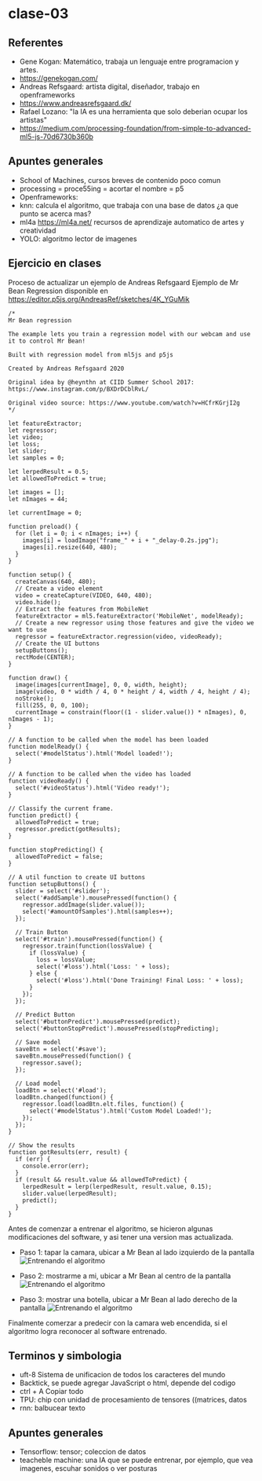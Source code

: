 # clase-03
## Referentes 
* Gene Kogan: Matemático, trabaja un lenguaje entre programacion y artes.
* <https://genekogan.com/>
* Andreas Refsgaard: artista digital, diseñador, trabajo en openframeworks
* <https://www.andreasrefsgaard.dk/>
* Rafael Lozano: "la IA es una herramienta que solo deberian ocupar los artistas"
* <https://medium.com/processing-foundation/from-simple-to-advanced-ml5-js-70d6730b360b>

## Apuntes generales
* School of Machines, cursos breves de contenido poco comun
* processing = proce55ing = acortar el nombre = p5
* Openframeworks:
* knn: calcula el algoritmo, que trabaja con una base de datos ¿a que punto se acerca mas? 
* ml4a <https://ml4a.net/> recursos de aprendizaje automatico de artes y creatividad
* YOLO: algoritmo lector de imagenes

## Ejercicio en clases
Proceso de actualizar un ejemplo de Andreas Refsgaard
Ejemplo de Mr Bean Regression disponible en <https://editor.p5js.org/AndreasRef/sketches/4K_YGuMik>

```
/*
Mr Bean regression

The example lets you train a regression model with our webcam and use it to control Mr Bean! 

Built with regression model from ml5js and p5js

Created by Andreas Refsgaard 2020

Original idea by @heynthn at CIID Summer School 2017: 
https://www.instagram.com/p/BXDrDCblRvL/

Original video source: https://www.youtube.com/watch?v=HCfrKGrjI2g
*/

let featureExtractor;
let regressor;
let video;
let loss;
let slider;
let samples = 0;

let lerpedResult = 0.5;
let allowedToPredict = true;

let images = [];
let nImages = 44;

let currentImage = 0;

function preload() {
  for (let i = 0; i < nImages; i++) {
    images[i] = loadImage("frame_" + i + "_delay-0.2s.jpg");
    images[i].resize(640, 480);
  }
}

function setup() {
  createCanvas(640, 480);
  // Create a video element
  video = createCapture(VIDEO, 640, 480);
  video.hide();
  // Extract the features from MobileNet
  featureExtractor = ml5.featureExtractor('MobileNet', modelReady);
  // Create a new regressor using those features and give the video we want to use
  regressor = featureExtractor.regression(video, videoReady);
  // Create the UI buttons
  setupButtons();
  rectMode(CENTER);
}

function draw() {
  image(images[currentImage], 0, 0, width, height);
  image(video, 0 * width / 4, 0 * height / 4, width / 4, height / 4);
  noStroke();
  fill(255, 0, 0, 100);
  currentImage = constrain(floor((1 - slider.value()) * nImages), 0, nImages - 1);
}

// A function to be called when the model has been loaded
function modelReady() {
  select('#modelStatus').html('Model loaded!');
}

// A function to be called when the video has loaded
function videoReady() {
  select('#videoStatus').html('Video ready!');
}

// Classify the current frame.
function predict() {
  allowedToPredict = true;
  regressor.predict(gotResults);
}

function stopPredicting() {
  allowedToPredict = false;
}

// A util function to create UI buttons
function setupButtons() {
  slider = select('#slider');
  select('#addSample').mousePressed(function() {
    regressor.addImage(slider.value());
    select('#amountOfSamples').html(samples++);
  });

  // Train Button
  select('#train').mousePressed(function() {
    regressor.train(function(lossValue) {
      if (lossValue) {
        loss = lossValue;
        select('#loss').html('Loss: ' + loss);
      } else {
        select('#loss').html('Done Training! Final Loss: ' + loss);
      }
    });
  });

  // Predict Button
  select('#buttonPredict').mousePressed(predict);
  select('#buttonStopPredict').mousePressed(stopPredicting);

  // Save model
  saveBtn = select('#save');
  saveBtn.mousePressed(function() {
    regressor.save();
  });

  // Load model
  loadBtn = select('#load');
  loadBtn.changed(function() {
    regressor.load(loadBtn.elt.files, function() {
      select('#modelStatus').html('Custom Model Loaded!');
    });
  });
}

// Show the results
function gotResults(err, result) {
  if (err) {
    console.error(err);
  }
  if (result && result.value && allowedToPredict) {
    lerpedResult = lerp(lerpedResult, result.value, 0.15);
    slider.value(lerpedResult);
    predict();
  }
}
```
Antes de comenzar a entrenar el algoritmo, se hicieron algunas modificaciones del software, y asi tener una version mas actualizada.

* Paso 1: tapar la camara, ubicar a Mr Bean al lado izquierdo de la pantalla
![Entrenando el algoritmo](muestra1.jpg)

* Paso 2: mostrarme a mi, ubicar a Mr Bean al centro de la pantalla
![Entrenando el algoritmo](muestra2.jpg)

* Paso 3: mostrar una botella, ubicar a Mr Bean al lado derecho de la pantalla
![Entrenando el algoritmo](muestra3.jpg)

Finalmente comerzar a predecir con la camara web encendida, si el algoritmo logra reconocer al software entrenado.

## Terminos y simbologia
* uft-8 Sistema de unificacion de todos los caracteres del mundo
* Backtick, se puede agregar JavaScript o html, depende del codigo
* ctrl + A Copiar todo
* TPU: chip con unidad de procesamiento de tensores ((matrices, datos
* rnn: balbucear texto


## Apuntes generales
* Tensorflow: tensor; coleccion de datos
* teacheble machine: una IA que se puede entrenar, por ejemplo, que vea imagenes, escuhar sonidos o ver posturas


